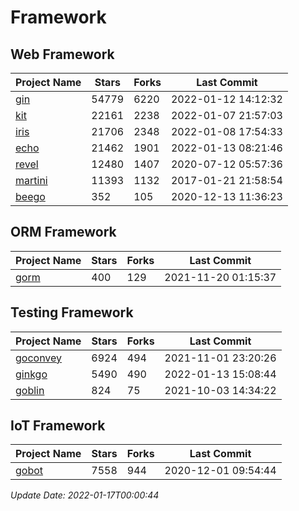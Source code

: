 # Framework

## Web Framework
| Project Name | Stars | Forks | Last Commit |
| ------------ | ----- | ----- | ----------- |
| [gin](https://github.com/gin-gonic/gin) | 54779 | 6220 | 2022-01-12 14:12:32 |
| [kit](https://github.com/go-kit/kit) | 22161 | 2238 | 2022-01-07 21:57:03 |
| [iris](https://github.com/kataras/iris) | 21706 | 2348 | 2022-01-08 17:54:33 |
| [echo](https://github.com/labstack/echo) | 21462 | 1901 | 2022-01-13 08:21:46 |
| [revel](https://github.com/revel/revel) | 12480 | 1407 | 2020-07-12 05:57:36 |
| [martini](https://github.com/go-martini/martini) | 11393 | 1132 | 2017-01-21 21:58:54 |
| [beego](https://github.com/astaxie/beego) | 352 | 105 | 2020-12-13 11:36:23 |

## ORM Framework
| Project Name | Stars | Forks | Last Commit |
| ------------ | ----- | ----- | ----------- |
| [gorm](https://github.com/jinzhu/gorm) | 400 | 129 | 2021-11-20 01:15:37 |

## Testing Framework
| Project Name | Stars | Forks | Last Commit |
| ------------ | ----- | ----- | ----------- |
| [goconvey](https://github.com/smartystreets/goconvey) | 6924 | 494 | 2021-11-01 23:20:26 |
| [ginkgo](https://github.com/onsi/ginkgo) | 5490 | 490 | 2022-01-13 15:08:44 |
| [goblin](https://github.com/franela/goblin) | 824 | 75 | 2021-10-03 14:34:22 |

## IoT Framework
| Project Name | Stars | Forks | Last Commit |
| ------------ | ----- | ----- | ----------- |
| [gobot](https://github.com/hybridgroup/gobot) | 7558 | 944 | 2020-12-01 09:54:44 |

*Update Date: 2022-01-17T00:00:44*